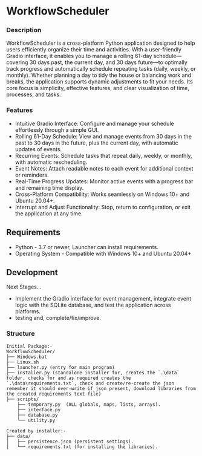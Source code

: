 # WorkflowScheduler

### Description
WorkflowScheduler is a cross-platform Python application designed to help users efficiently organize their time and activities. With a user-friendly Gradio interface, it enables you to manage a rolling 61-day schedule—covering 30 days past, the current day, and 30 days future—to optimally track progress and automatically schedule repeating tasks (daily, weekly, or monthly). Whether planning a day to tidy the house or balancing work and breaks, the application supports dynamic adjustments to fit your needs. Its core focus is simplicity, effective features, and clear visualization of time, processes, and tasks.

### Features
- Intuitive Gradio Interface: Configure and manage your schedule effortlessly through a simple GUI.
- Rolling 61-Day Schedule: View and manage events from 30 days in the past to 30 days in the future, plus the current day, with automatic updates of events.
- Recurring Events: Schedule tasks that repeat daily, weekly, or monthly, with automatic rescheduling.
- Event Notes: Attach readable notes to each event for additional context or reminders.
- Real-Time Progress Updates: Monitor active events with a progress bar and remaining time display.
- Cross-Platform Compatibility: Works seamlessly on Windows 10+ and Ubuntu 20.04+.
- Interrupt and Adjust Functionality: Stop, return to configuration, or exit the application at any time.

## Requirements
- Python - 3.7 or newer, Launcher can install requirements.
- Operating System - Compatible with Windows 10+ and Ubuntu 20.04+

## Development
Next Stages...
- Implement the Gradio interface for event management, integrate event logic with the SQLite database, and test the application across platforms.
- testing and, complete/fix/improve.

### Structure
```
Initial Package:-
WorkflowScheduler/
├── Windows.bat
├── Linux.sh
├── launcher.py (entry for main program)
├── installer.py (standalone installer for, creates the `.\data` folder, checks for and as required creates the `.\data\requirements.txt`, check and create/re-create the json remember it should over-write if json present, download libraries from the created requirements text file) 
├── scripts/
    ├── temporary.py  (ALL globals, maps, lists, arrays).
    ├── interface.py
    ├── database.py
    └── utility.py

Created by installer:-
├── data/
│   ├── persistence.json (persistent settings).
│   └── requirements.txt (for installing the libraries).
```
